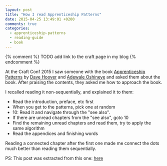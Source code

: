 ```yaml
---
layout: post
title: "How I read Apprenticeship Patterns"
date: 2015-04-25 13:49:01 +0200
comments: true
categories: 
  - apprenticeship-patterns
  - reading-guide
  - book
---
```


{% comment %}
TODO add link to the craft page in my blog
{% endcomment %}

At the Craft Conf 2015 I saw someone with the book [Apprenticeship Patterns][apprenticeship-patterns-book] by [Dave Hoover][davehoover] and [Adewale Oshineye][ade_oshineye] and asked them about the book. After praising the contents, they asked me how to approach the book.

I recalled reading it non-sequentially, and explained it to them:

  * Read the introduction, preface, etc first
  * When you get to the patterns, pick one at random
  * 10: Read it and navigate through the "see also". 
  * If there are unread chapters from the "see also", goto 10
  * Find the remaining unread chapters and read them, try to apply the same algorithm
  * Read the appendices and finishing words


Reading a connected chapter after the first one made me connect the dots much better than reading them sequentially.

PS: This post was extracted from this one: [here](../../../../2015/02/02/your-first-language/)

[apprenticeship-patterns-book]: http://www.amazon.com/Apprenticeship-Patterns-Guidance-Aspiring-Craftsman/dp/0596518382
[davehoover]: http://twitter.com/@davehoover
[ade_oshineye]: http://twitter.com/@ade_oshineye